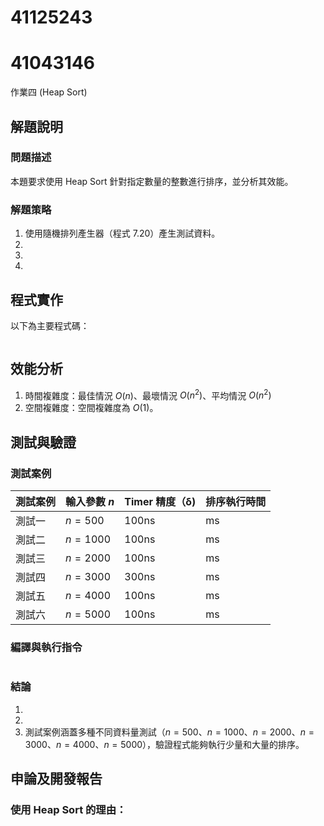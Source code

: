 # 41125243 
# 41043146

作業四 (Heap Sort)

## 解題說明

### 問題描述

本題要求使用 Heap Sort 針對指定數量的整數進行排序，並分析其效能。

### 解題策略

1. 使用隨機排列產生器（程式 7.20）產生測試資料。
2. 
3. 
4. 

## 程式實作

以下為主要程式碼：

```cpp

```

## 效能分析

1. 時間複雜度：最佳情況 $O(n)$、最壞情況 $O(n^2)$、平均情況 $O(n^2)$
2. 空間複雜度：空間複雜度為 $O(1)$。

## 測試與驗證

### 測試案例

| 測試案例 | 輸入參數 $n$ | Timer 精度（δ) | 排序執行時間 |
|----------|--------------|--------------|-------------|
| 測試一   | $n = 500$    | 100ns        | ms         |
| 測試二   | $n = 1000$   | 100ns        | ms        |
| 測試三   | $n = 2000$   | 100ns        | ms        |
| 測試四   | $n = 3000$   | 300ns        | ms       |
| 測試五   | $n = 4000$   | 100ns        | ms        | 
| 測試六   | $n = 5000$   | 100ns        | ms        | 

### 編譯與執行指令
```shell

```

### 結論

1. 
2. 
3. 測試案例涵蓋多種不同資料量測試（$n = 500$、$n = 1000$、$n = 2000$、$n = 3000$、$n = 4000$、$n = 5000$），驗證程式能夠執行少量和大量的排序。

## 申論及開發報告

### 使用 Heap Sort 的理由：


   
